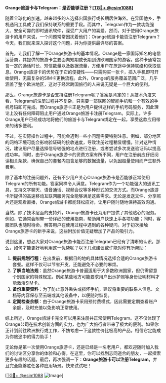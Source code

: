 **Orange旅游卡与Telegram：是否能够注册？[[TG💪+ @esim1088](https://t.me/s/esim1088)]**

随着全球化的加速，越来越多的人选择出国旅行或长期居住海外。在异国他乡，手机通讯工具成了我们保持联系的重要手段。而其中，Telegram作为一款功能强大、安全可靠的即时通讯软件，深受广大用户的喜爱。然而，对于使用Orange旅游卡的用户来说，一个问题常常困扰着他们：Orange旅游卡能否注册Telegram？今天，我们就来深入探讨这个问题，并为你提供最详尽的答案。

首先，让我们了解一下Orange旅游卡的基本情况。Orange是一家国际知名的电信运营商，其提供的旅游卡主要面向短期或长期到访欧洲国家的游客。这种卡通常包含一定的通话时长、短信数量以及数据流量，方便用户在旅途中保持联络和获取信息。Orange旅游卡的优势在于它的便捷性——只需购买一张卡，插入手机即可开始使用，无需复杂的SIM卡更换流程。此外，Orange的服务覆盖范围广泛，几乎涵盖了整个欧洲地区，这对于经常跨国旅行的人来说无疑是一个巨大的便利。

那么，Orange旅游卡是否支持注册Telegram呢？答案是肯定的！从技术角度来看，Telegram的注册过程并不复杂，只需要一部联网的智能手机和一个有效的手机号码即可完成。而Orange旅游卡正是为用户提供这样的手机号码服务，因此理论上没有任何障碍阻止用户通过Orange旅游卡注册Telegram。实际上，许多Orange用户已经成功地将他们的旅游卡与Telegram绑定在一起，享受这款应用带来的诸多便利。

不过，在实际操作过程中，可能会遇到一些小问题需要特别注意。例如，部分地区的网络环境可能会影响验证码的接收速度，导致注册过程稍显缓慢。针对这种情况，建议用户尽量选择信号较强的地点进行注册，或者尝试多次发送验证码以提高成功率。同时，由于Orange旅游卡的资费方案有所不同，用户在注册前应仔细阅读相关条款，确保自己的套餐内包含足够的数据流量，以免因超量使用而产生额外费用。

除了基本的注册问题外，还有不少用户关心Orange旅游卡是否能够正常使用Telegram的所有功能。答案同样令人满意。Telegram作为一个功能强大的通讯工具，支持文字聊天、语音通话、视频会议等多种形式的交流方式。而Orange旅游卡所提供的高速移动互联网服务完全能够满足这些需求。无论是发送文件、分享照片还是观看直播，Orange旅游卡都能轻松应对，让用户随时随地保持高效沟通。

当然，除了技术层面的支持外，Orange旅游卡还为用户提供了其他贴心的服务。例如，它通常会附带一份详细的使用指南，帮助用户快速上手各项功能；同时，客服团队也随时待命，解答用户在使用过程中遇到的各种疑问。对于初次接触Orange旅游卡的新手来说，这些附加价值无疑增加了产品的吸引力。

说到这里，想必大家对Orange旅游卡能否注册Telegram已经有了清晰的认识。那么，如何才能更好地利用这一优势呢？以下几点建议或许能对你有所帮助：

1. **提前规划行程**：在出发前，根据目的地的具体情况选择合适的Orange旅游卡套餐。这样不仅可以节省开支，还能避免不必要的麻烦。
2. **了解当地法规**：虽然Orange旅游卡普遍适用于大多数欧洲国家，但仍需留意个别国家的特殊规定。例如某些地方可能要求用户出示护照等身份证明材料才能激活SIM卡。
3. **备份重要资料**：为了防止意外丢失或损坏手机，建议将重要的联系人信息、文档等内容保存至云端或其他设备中，以便随时恢复。
4. **定期检查余额**：由于Orange旅游卡采用预付费模式，因此需要定期查看账户余额，及时充值以免影响正常使用。

综上所述，Orange旅游卡完全可以用来注册并正常使用Telegram。这不仅体现了Orange公司在技术创新方面的实力，也为广大旅行者带来了极大的便利。如果你正计划前往欧洲旅行或工作，不妨考虑一下这款性价比极高的产品。相信它定能成为你旅途中的得力助手！

无论你是第一次使用Orange旅游卡，还是已经是一名老用户，都欢迎随时加入我们的讨论区分享你的体验和心得。在这里，你可以找到志同道合的朋友，一起探索更多有趣的话题。最后，再次强调一下：**Orange旅游卡可以注册Telegram**，并且完全能够胜任各种应用场景。快来试试吧！

[[TG💪+ @esim1088](https://t.me/s/esim1088) ![Image](https://i.postimg.cc/4NQfJmqS/Snipaste-2025-05-13-00-14-12.png)]